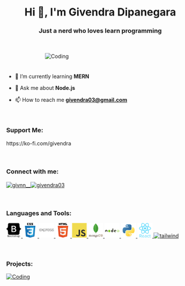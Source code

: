 <h1 align="center">Hi 👋, I'm Givendra Dipanegara</h1>
<h3 align="center">Just a nerd who loves learn programming</h3>
<p>ㅤㅤㅤㅤㅤㅤㅤㅤㅤㅤㅤㅤㅤㅤㅤ</p>
<img align="right" alt="Coding" width="400" src="https://media.tenor.com/SxJQcg2-UGkAAAAC/working-from.gif">

<p>ㅤㅤㅤㅤㅤㅤㅤㅤㅤㅤㅤㅤㅤㅤㅤ</p>

- 🌱 I’m currently learning **MERN**

- 💬 Ask me about **Node.js**

- 📫 How to reach me **givendra03@gmail.com**

<p>ㅤㅤㅤㅤㅤㅤㅤㅤㅤㅤㅤㅤㅤㅤㅤ</p>

<h3 align="left">Support Me:</h3>
<p align="left">https://ko-fi.com/givendra</p>

<p>ㅤㅤㅤㅤㅤㅤㅤㅤㅤㅤㅤㅤㅤㅤㅤ</p>

<h3 align="left">Connect with me:</h3>
<p align="left">
<a href="https://instagram.com/givnn__" target="blank"><img align="center" src="https://raw.githubusercontent.com/rahuldkjain/github-profile-readme-generator/master/src/images/icons/Social/instagram.svg" alt="givnn__" height="30" width="40" /></a><a href="https://medium.com/@givendra03" target="_blank"><img align="center" src="https://cdn-icons-png.flaticon.com/512/5968/5968906.png" alt="givendra03" height="30" /></a>
</p>

<p>ㅤㅤㅤㅤㅤㅤㅤㅤㅤㅤㅤㅤㅤㅤㅤ</p>

<h3 align="left">Languages and Tools:</h3>
<p align="left"> <a href="https://getbootstrap.com" target="_blank" rel="noreferrer"> <img src="https://raw.githubusercontent.com/devicons/devicon/master/icons/bootstrap/bootstrap-plain-wordmark.svg" alt="bootstrap" width="40" height="40"/> </a> <a href="https://www.w3schools.com/css/" target="_blank" rel="noreferrer"> <img src="https://raw.githubusercontent.com/devicons/devicon/master/icons/css3/css3-original-wordmark.svg" alt="css3" width="40" height="40"/> </a> <a href="https://expressjs.com" target="_blank" rel="noreferrer"> <img src="https://raw.githubusercontent.com/devicons/devicon/master/icons/express/express-original-wordmark.svg" alt="express" width="40" height="40"/> </a> <a href="https://www.w3.org/html/" target="_blank" rel="noreferrer"> <img src="https://raw.githubusercontent.com/devicons/devicon/master/icons/html5/html5-original-wordmark.svg" alt="html5" width="40" height="40"/> </a> <a href="https://developer.mozilla.org/en-US/docs/Web/JavaScript" target="_blank" rel="noreferrer"> <img src="https://raw.githubusercontent.com/devicons/devicon/master/icons/javascript/javascript-original.svg" alt="javascript" width="40" height="40"/> </a> <a href="https://www.mongodb.com/" target="_blank" rel="noreferrer"> <img src="https://raw.githubusercontent.com/devicons/devicon/master/icons/mongodb/mongodb-original-wordmark.svg" alt="mongodb" width="40" height="40"/> </a> <a href="https://nodejs.org" target="_blank" rel="noreferrer"> <img src="https://raw.githubusercontent.com/devicons/devicon/master/icons/nodejs/nodejs-original-wordmark.svg" alt="nodejs" width="40" height="40"/> </a> <a href="https://www.python.org" target="_blank" rel="noreferrer"> <img src="https://raw.githubusercontent.com/devicons/devicon/master/icons/python/python-original.svg" alt="python" width="40" height="40"/> </a> <a href="https://reactjs.org/" target="_blank" rel="noreferrer"> <img src="https://raw.githubusercontent.com/devicons/devicon/master/icons/react/react-original-wordmark.svg" alt="react" width="40" height="40"/> </a> <a href="https://tailwindcss.com/" target="_blank" rel="noreferrer"> <img src="https://www.vectorlogo.zone/logos/tailwindcss/tailwindcss-icon.svg" alt="tailwind" width="40" height="40"/> </a> </p>

<p>ㅤㅤㅤㅤㅤㅤㅤㅤㅤㅤㅤㅤㅤㅤㅤ</p>

<h3 align="left">Projects:</h3>
<p><a href="https://pelawan.com" target="blank"><img width="120" alt="Coding" width="400" src="https://pelawan.com/img/pelawan_logo.png"></p></a>
